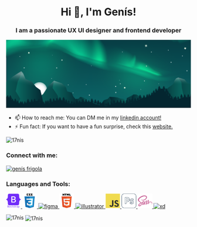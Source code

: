 <h1 align="center">Hi 👋, I'm Genís!</h1>
<h3 align="center">I am a passionate UX UI designer and frontend developer</h3>

![name-of-you-image](https://github.com/17nis/17nis/blob/main/northernLight.png?raw=true)

- 📫 How to reach me: You can DM me in my <a href="https://www.linkedin.com/in/gfrigola/"> linkedin account! </a>
- ⚡ Fun fact: If you want to have a fun surprise, check this <a href="https://matias.ma/nsfw/"> website.</a>

<p align="left"> <img src="https://komarev.com/ghpvc/?username=17nis&label=Profile%20views&color=0e75b6&style=flat" alt="17nis" /> </p>

<h3 align="left">Connect with me:</h3>
<p align="left">
<a href="https://linkedin.com/in/genís frigola" target="blank"><img align="center" src="https://cdn.jsdelivr.net/npm/simple-icons@3.0.1/icons/linkedin.svg" alt="genís frigola" height="30" width="40" /></a>
</p>

<h3 align="left">Languages and Tools:</h3>
<p align="left"> <a href="https://getbootstrap.com" target="_blank"> <img src="https://raw.githubusercontent.com/devicons/devicon/master/icons/bootstrap/bootstrap-plain-wordmark.svg" alt="bootstrap" width="40" height="40"/> </a> <a href="https://www.w3schools.com/css/" target="_blank"> <img src="https://raw.githubusercontent.com/devicons/devicon/master/icons/css3/css3-original-wordmark.svg" alt="css3" width="40" height="40"/> </a> <a href="https://www.figma.com/" target="_blank"> <img src="https://www.vectorlogo.zone/logos/figma/figma-icon.svg" alt="figma" width="40" height="40"/> </a> <a href="https://www.w3.org/html/" target="_blank"> <img src="https://raw.githubusercontent.com/devicons/devicon/master/icons/html5/html5-original-wordmark.svg" alt="html5" width="40" height="40"/> </a> <a href="https://www.adobe.com/in/products/illustrator.html" target="_blank"> <img src="https://www.vectorlogo.zone/logos/adobe_illustrator/adobe_illustrator-icon.svg" alt="illustrator" width="40" height="40"/> </a> <a href="https://developer.mozilla.org/en-US/docs/Web/JavaScript" target="_blank"> <img src="https://raw.githubusercontent.com/devicons/devicon/master/icons/javascript/javascript-original.svg" alt="javascript" width="40" height="40"/> </a> <a href="https://www.photoshop.com/en" target="_blank"> <img src="https://raw.githubusercontent.com/devicons/devicon/master/icons/photoshop/photoshop-line.svg" alt="photoshop" width="40" height="40"/> </a> <a href="https://sass-lang.com" target="_blank"> <img src="https://raw.githubusercontent.com/devicons/devicon/master/icons/sass/sass-original.svg" alt="sass" width="40" height="40"/> </a> <a href="https://www.adobe.com/products/xd.html" target="_blank"> <img src="https://cdn.worldvectorlogo.com/logos/adobe-xd.svg" alt="xd" width="40" height="40"/> </a> </p>

<p><img align="left" src="https://github-readme-stats.vercel.app/api/top-langs?username=17nis&show_icons=true&locale=en&layout=compact" alt="17nis" /></p>

<p>&nbsp;<img align="center" src="https://github-readme-stats.vercel.app/api?username=17nis&show_icons=true&locale=en" alt="17nis" /></p>
